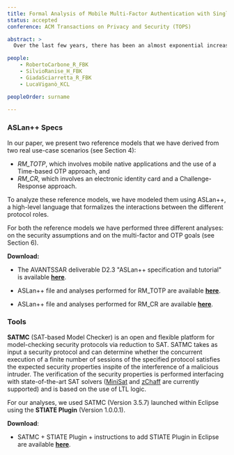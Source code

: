 ```yaml
---
title: Formal Analysis of Mobile Multi-Factor Authentication with Single Sign-On Login
status: accepted
conference: ACM Transactions on Privacy and Security (TOPS)

abstract: >
  Over the last few years, there has been an almost exponential increase in the number of mobile applications that deal with sensitive data, such as applications for e-commerce or health. When dealing with sensitive data, classical authentication solutions based on username-password pairs are not enough, and multi-factor authentication solutions that combine two or more authentication factors of different categories are required instead. Even if several solutions are currently used, their security analyses have been performed informally or semi-formally at best, and without a reference model and a precise definition of the multi-factor authentication property. This makes a comparison among the different solutions both complex and potentially misleading. In this paper, we first present the design of two reference models for native applications based on the requirements of two real-world use-case scenarios. Common features between them are the use of one-time password approaches and the support of a single sign-on experience. Then, we provide a formal specification of our threat model and the security goals, and discuss the automated security analysis that we performed. Our formal analysis validates the security goals of the two reference models we propose and provides an important building block for the formal analysis of different multi-factor authentication solutions.

people:
    - RobertoCarbone_R_FBK
    - SilvioRanise_H_FBK
    - GiadaSciarretta_R_FBK
    - LucaViganò_KCL

peopleOrder: surname
      
---
```


### ASLan++ Specs
In our paper, we present two reference models that we have derived from two real use-case scenarios (see Section 4):
- *RM_TOTP*, which involves mobile native applications and the use of a Time-based OTP approach, and
- *RM_CR*, which involves an electronic identity card and a Challenge-Response approach.

To analyze these reference models, we have modeled them using ASLan++, a high-level language that formalizes the interactions between the different protocol roles.

For both the reference models we have performed three different analyses: on the security assumptions and on the multi-factor and OTP goals (see Section 6).

**Download:**
- The AVANTSSAR deliverable D2.3 "ASLan++ specification and tutorial" is available [**here**](https://drive.google.com/a/fbk.eu/file/d/1TsPxkw09ziDaY21ytgIZyg7m9I9lpBMb/view?usp=sharing).

- ASLan++ file and analyses performed for RM_TOTP are available [**here**](https://drive.google.com/file/d/1p8d6mIc1vEi4-_H-ofRODheawetPbl3C/view?usp=sharing).

- ASLan++ file and analyses performed for RM_CR are available [**here**](https://drive.google.com/file/d/1-eQvxpGhEYvBOK6-wKu5Tt3Z_Zjicdon/view?usp=sharing).

### Tools
**SATMC** (SAT-based Model Checker) is an open and flexible platform for model-checking security protocols via reduction to SAT.  SATMC takes as input a security protocol and can determine whether the concurrent execution of a  finite number of sessions of the specified protocol satisfies the expected security properties inspite of the interference of a malicious intruder. The verification of the security properties is performed  interfacing with state-of-the-art SAT solvers ([MiniSat](http://minisat.se) and [zChaff](https://www.princeton.edu/~chaff/zchaff.html) are currently supported) and is based on the use of LTL logic.

For our analyses, we used SATMC (Version 3.5.7) launched within Eclipse using the **STIATE Plugin** (Version 1.0.0.1). 

**Download**:
- SATMC + STIATE Plugin + instructions to add STIATE Plugin in Eclipse are available [**here**](https://drive.google.com/a/fbk.eu/file/d/1Qc5T_VxXYPLh6i4IbEmuZlh_vM5cKu3_/view?usp=sharing).